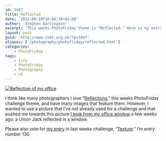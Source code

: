 ```yaml
---
id: 3487
title: Reflected
date: '2012-09-29T10:06:38+01:00'
author: 'Stephen Darlington'
excerpt: 'This weeks PhotoFriday theme is "Reflected." Here is my entry.'
layout: post
guid: 'http://www.zx81.org.uk/?p=3487'
aliases: ['/photography/photofriday/reflected.html']
categories:
    - PhotoFriday
tags:
    - life
    - PhotoFriday
    - Photography
    - uk
---
```


[![Reflection of my office](https://i0.wp.com/farm9.staticflickr.com/8312/7950806104_a0301af46b.jpg?resize=500%2C333)](http://www.flickr.com/photos/stephendarlington/7950806104/ "Reflection of my office by stephendarlington, on Flickr")

I think like many photographers I love “[Reflections](http://www.photofriday.com/archives/challenge/001225.php),” this weeks PhotoFriday challenge theme, and have many images that feature them. However, I wanted to use a picture that I’ve not already used for a challenge and that pushed me towards this picture [I took from my office window](http://www.zx81.org.uk/photography/london-bridge.html "London Bridge") a few weeks ago: a Union Jack reflected in a window.

Please also vote for [my entry](http://www.zx81.org.uk/photography/photofriday/texture.html "Texture") in last weeks challenge, “[Texture](http://www.photofriday.com/linkviewer.php?id=1223).” I’m entry number 130.